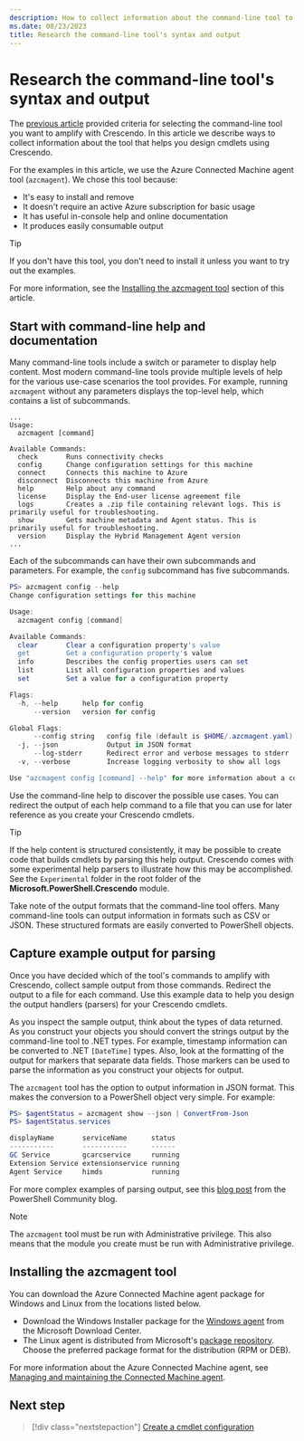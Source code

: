 ```yaml
---
description: How to collect information about the command-line tool to decide which features to implement in your cmdlets.
ms.date: 08/23/2023
title: Research the command-line tool's syntax and output
---
```

# Research the command-line tool's syntax and output

The [previous article][03] provided criteria for selecting the command-line tool you want to amplify
with Crescendo. In this article we describe ways to collect information about the tool that helps
you design cmdlets using Crescendo.

For the examples in this article, we use the Azure Connected Machine agent tool (`azcmagent`). We
chose this tool because:

- It's easy to install and remove
- It doesn't require an active Azure subscription for basic usage
- It has useful in-console help and online documentation
- It produces easily consumable output

> [!TIP]
> If you don't have this tool, you don't need to install it unless you want to try out the examples.
>
> For more information, see the [Installing the azcmagent tool][02] section of this article.

## Start with command-line help and documentation

Many command-line tools include a switch or parameter to display help content. Most modern
command-line tools provide multiple levels of help for the various use-case scenarios the tool
provides. For example, running `azcmagent` without any parameters displays the top-level help, which
contains a list of subcommands.

```output
...
Usage:
  azcmagent [command]

Available Commands:
  check       Runs connectivity checks
  config      Change configuration settings for this machine
  connect     Connects this machine to Azure
  disconnect  Disconnects this machine from Azure
  help        Help about any command
  license     Display the End-user license agreement file
  logs        Creates a .zip file containing relevant logs. This is primarily useful for troubleshooting.
  show        Gets machine metadata and Agent status. This is primarily useful for troubleshooting.
  version     Display the Hybrid Management Agent version
...
```

Each of the subcommands can have their own subcommands and parameters. For example, the `config`
subcommand has five subcommands.

```powershell
PS> azcmagent config --help
Change configuration settings for this machine

Usage:
  azcmagent config [command]

Available Commands:
  clear       Clear a configuration property's value
  get         Get a configuration property's value
  info        Describes the config properties users can set
  list        List all configuration properties and values
  set         Set a value for a configuration property

Flags:
  -h, --help      help for config
      --version   version for config

Global Flags:
      --config string   config file (default is $HOME/.azcmagent.yaml)
  -j, --json            Output in JSON format
      --log-stderr      Redirect error and verbose messages to stderr
  -v, --verbose         Increase logging verbosity to show all logs

Use "azcmagent config [command] --help" for more information about a command.
```

Use the command-line help to discover the possible use cases. You can redirect the output of each
help command to a file that you can use for later reference as you create your Crescendo cmdlets.

> [!TIP]
> If the help content is structured consistently, it may be possible to create code that builds
> cmdlets by parsing this help output. Crescendo comes with some experimental help parsers to
> illustrate how this may be accomplished. See the `Experimental` folder in the root folder of the
> **Microsoft.PowerShell.Crescendo** module.

Take note of the output formats that the command-line tool offers. Many command-line tools can
output information in formats such as CSV or JSON. These structured formats are easily converted to
PowerShell objects.

## Capture example output for parsing

Once you have decided which of the tool's commands to amplify with Crescendo, collect sample output
from those commands. Redirect the output to a file for each command. Use this example data to help
you design the output handlers (parsers) for your Crescendo cmdlets.

As you inspect the sample output, think about the types of data returned. As you construct your
objects you should convert the strings output by the command-line tool to .NET types. For example,
timestamp information can be converted to .NET `[DateTime]` types. Also, look at the formatting of
the output for markers that separate data fields. Those markers can be used to parse the information
as you construct your objects for output.

The `azcmagent` tool has the option to output information in JSON format. This makes the conversion
to a PowerShell object very simple. For example:

```powershell
PS> $agentStatus = azcmagent show --json | ConvertFrom-Json
PS> $agentStatus.services

displayName       serviceName      status
-----------       -----------      ------
GC Service        gcarcservice     running
Extension Service extensionservice running
Agent Service     himds            running
```

For more complex examples of parsing output, see this [blog post][06] from the PowerShell Community
blog.

> [!NOTE]
> The `azcmagent` tool must be run with Administrative privilege. This also means that the module
> you create must be run with Administrative privilege.

## Installing the azcmagent tool

You can download the Azure Connected Machine agent package for Windows and Linux from the locations
listed below.

- Download the Windows Installer package for the [Windows agent][05] from the Microsoft Download
  Center.
- The Linux agent is distributed from Microsoft's [package repository][07]. Choose the preferred
  package format for the distribution (RPM or DEB).

For more information about the Azure Connected Machine agent, see
[Managing and maintaining the Connected Machine agent][01].

## Next step

> [!div class="nextstepaction"]
> [Create a cmdlet configuration][04]

<!-- link references -->
[01]: /azure/azure-arc/servers/manage-agent
[02]: #installing-the-azcmagent-tool
[03]: choose-command-line-tool.md
[04]: create-new-cmdlet.md
[05]: https://aka.ms/AzureConnectedMachineAgent
[06]: https://devblogs.microsoft.com/powershell-community/a-closer-look-at-the-parsing-code-of-a-crescendo-output-handler/
[07]: https://packages.microsoft.com/
